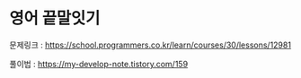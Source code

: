 # 영어 끝말잇기

문제링크 : https://school.programmers.co.kr/learn/courses/30/lessons/12981

풀이법 : https://my-develop-note.tistory.com/159